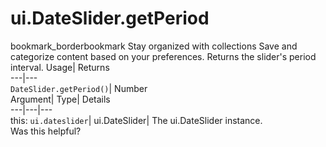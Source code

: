  
#  ui.DateSlider.getPeriod 
bookmark_borderbookmark Stay organized with collections  Save and categorize content based on your preferences.
Returns the slider's period interval. 
Usage| Returns  
---|---  
`DateSlider.getPeriod()`| Number  
Argument| Type| Details  
---|---|---  
this: `ui.dateslider`| ui.DateSlider| The ui.DateSlider instance.  
Was this helpful?
